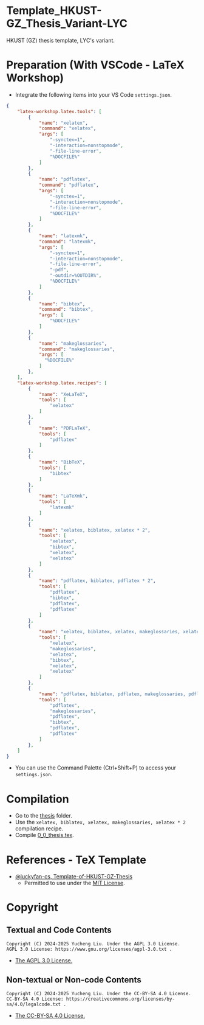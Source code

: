 # Template_HKUST-GZ_Thesis_Variant-LYC

HKUST (GZ) thesis template, LYC's variant.

# Preparation (With VSCode - LaTeX Workshop)

- Integrate the following items into your VS Code `settings.json`.

```json
{
    "latex-workshop.latex.tools": [
        {
            "name": "xelatex",
            "command": "xelatex",
            "args": [
                "-synctex=1",
                "-interaction=nonstopmode",
                "-file-line-error",
                "%DOCFILE%"
            ]
        },
        {
            "name": "pdflatex",
            "command": "pdflatex",
            "args": [
                "-synctex=1",
                "-interaction=nonstopmode",
                "-file-line-error",
                "%DOCFILE%"
            ]
        },
        {
            "name": "latexmk",
            "command": "latexmk",
            "args": [
                "-synctex=1",
                "-interaction=nonstopmode",
                "-file-line-error",
                "-pdf",
                "-outdir=%OUTDIR%",
                "%DOCFILE%"
            ]
        },
        {
            "name": "bibtex",
            "command": "bibtex",
            "args": [
                "%DOCFILE%"
            ]
        },
        {
            "name": "makeglossaries",
            "command": "makeglossaries",
            "args": [
              "%DOCFILE%"
            ]
        },
    ],
    "latex-workshop.latex.recipes": [
        {
            "name": "XeLaTeX",
            "tools": [
                "xelatex"
            ]
        },
        {
            "name": "PDFLaTeX",
            "tools": [
                "pdflatex"
            ]
        },
        {
            "name": "BibTeX",
            "tools": [
                "bibtex"
            ]
        },
        {
            "name": "LaTeXmk",
            "tools": [
                "latexmk"
            ]
        },
        {
            "name": "xelatex, biblatex, xelatex * 2",
            "tools": [
                "xelatex",
                "bibtex",
                "xelatex",
                "xelatex"
            ]
        },
        {
            "name": "pdflatex, biblatex, pdflatex * 2",
            "tools": [
                "pdflatex",
                "bibtex",
                "pdflatex",
                "pdflatex"
            ]
        },
        {
            "name": "xelatex, biblatex, xelatex, makeglossaries, xelatex * 2",
            "tools": [
                "xelatex",
                "makeglossaries",
                "xelatex",
                "bibtex",
                "xelatex",
                "xelatex"
            ]
        },
        {
            "name": "pdflatex, biblatex, pdflatex, makeglossaries, pdflatex * 2",
            "tools": [
                "pdflatex",
                "makeglossaries",
                "pdflatex",
                "bibtex",
                "pdflatex",
                "pdflatex"
            ]
        },
    ]
}
```

- You can use the Command Palette (Ctrl+Shift+P) to access your `settings.json`.

# Compilation

- Go to the [thesis](./thesis/) folder.
- Use the `xelatex, biblatex, xelatex, makeglossaries, xelatex * 2` compilation recipe.
- Compile [0_0_thesis.tex](./thesis/0_0_thesis.tex).

# References - TeX Template

- [@luckyfan-cs, Template-of-HKUST-GZ-Thesis](https://github.com/luckyfan-cs/Template-of-HKUST-GZ-Thesis)
  - Permitted to use under the [MIT License](https://www.mit.edu/~amini/LICENSE.md).

# Copyright
## Textual and Code Contents

```
Copyright (C) 2024-2025 Yucheng Liu. Under the AGPL 3.0 License.
AGPL 3.0 License: https://www.gnu.org/licenses/agpl-3.0.txt .
```

- [The AGPL 3.0 License.](./license)

## Non-textual or Non-code Contents

```
Copyright (C) 2024-2025 Yucheng Liu. Under the CC-BY-SA 4.0 License.
CC-BY-SA 4.0 License: https://creativecommons.org/licenses/by-sa/4.0/legalcode.txt .
```

- [The CC-BY-SA 4.0 License.](./license-2)
